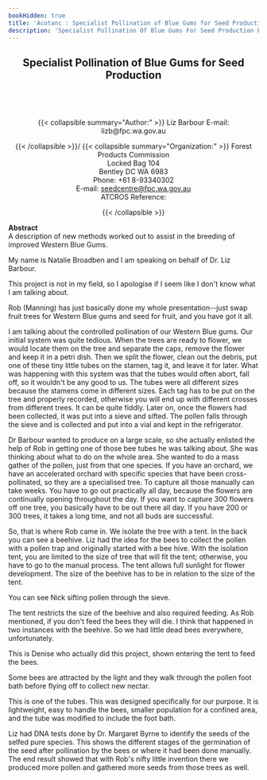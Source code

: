 ```yaml
---
bookHidden: true
title: 'Acotanc : Specialist Pollination of Blue Gums for Seed Production'
description: 'Specialist Pollination Of Blue Gums For Seed Production by Liz Barbour at ACONTAC 2001 conference'
---
```

<body>
<center></center>
<center><h2>
Specialist Pollination of Blue Gums for Seed Production
</h2></center>
<br/><br/><center><h3></h3><div>{{< collapsible summary="Author:" >}}
<span id="1">Liz Barbour  
E-mail: lizb@fpc.wa.gov.au  
</span>  
  
{{< /collapsible >}}/
{{< collapsible summary="Organization:" >}}
<span id="2">Forest Products Commission  
Locked Bag 104  
Bentley DC WA 6983  
Phone: +61 8-93340302  
E-mail: seedcentre@fpc.wa.gov.au  
ATCROS Reference:</span>  
  
  
  
{{< /collapsible >}}
</div>
</center>
<p>
<b>Abstract</b><br/>
A description of new methods worked out to assist in the breeding of improved Western Blue Gums.</p>
<p>

My name is Natalie Broadben and I am speaking on behalf of Dr. Liz Barbour.</p>
<p>
This project is not in my field, so I apologise if I seem like I don't know what I am talking about.</p>
<p>
Rob (Manning) has just basically done my whole presentation--just swap fruit trees for Western Blue gums and seed for fruit, and you have got it all.</p>
<p>
I am talking about the controlled pollination of our Western Blue gums.  Our initial system was quite tedious.  When the trees are ready to flower, we would locate them on the tree and separate the caps, remove the flower and keep it in a petri dish.  Then we split the flower, clean out the debris, put one of these tiny little tubes on the stamen, tag it, and leave it for later.  What was happening with this system was that the tubes would often abort, fall off, so it wouldn't be any good to us.  The tubes were all different sizes because the stamens come in different sizes.  Each tag has to be put on the tree and properly recorded, otherwise you will end up with different crosses from different trees.  It can be quite fiddly.  Later on, once the flowers had been collected, it was put into a sieve and sifted.  The pollen falls through the sieve and is collected and put into a vial and kept in the refrigerator.</p>
<p>
Dr Barbour wanted to produce on a large scale, so she actually enlisted the help of Rob in getting one of those bee tubes he was talking about.  She was thinking about what to do on the whole area.  She wanted to do a mass gather of the pollen, just from that one species.  If you have an orchard, we have an accelerated orchard with specific species that have been cross-pollinated, so they are a specialised tree. To capture all those manually can take weeks.  You have to go out practically all day, because the flowers are continually opening throughout the day.  If you want to capture 300 flowers off one tree, you basically have to be out there all day.  If you have 200 or 300 trees, it takes a long time, and not all buds are successful.</p>
<p>
So, that is where Rob came in.  We isolate the tree with a tent.  In the back you can see a beehive.  Liz had the idea for the bees to collect the pollen with a pollen trap and originally started with a bee hive.  With the isolation tent, you are limited to the size of tree that will fit the tent; otherwise, you have to go to the manual process.  The tent allows full sunlight for flower development.  The size of the beehive has to be in relation to the size of the tent.</p>
<p>
You can see Nick sifting pollen through the sieve.</p>
<p>
The tent restricts the size of the beehive and also required feeding.  As Rob mentioned, if you don't feed the bees they will die.  I think that happened in two instances with the beehive.  So we had little dead bees everywhere, unfortunately.</p>
<p>
This is Denise who actually did this project, shown entering the tent to feed the bees.</p>
<p>
Some bees are attracted by the light and they walk through the pollen foot bath before flying off to collect new nectar.</p>
<p>
This is one of the tubes.  This was designed specifically for our purpose. It is lightweight, easy to handle the bees, smaller population for a confined area, and the tube was modified to include the foot bath.</p>
<p>
Liz had DNA tests done by Dr. Margaret Byrne to identify the seeds of the selfed pure species.  This shows the different stages of the germination of the seed after pollination by the bees or where it had been done manually.  The end result showed that with Rob's nifty little invention there we produced more pollen and gathered more seeds from those trees as well.</p>

</body>
